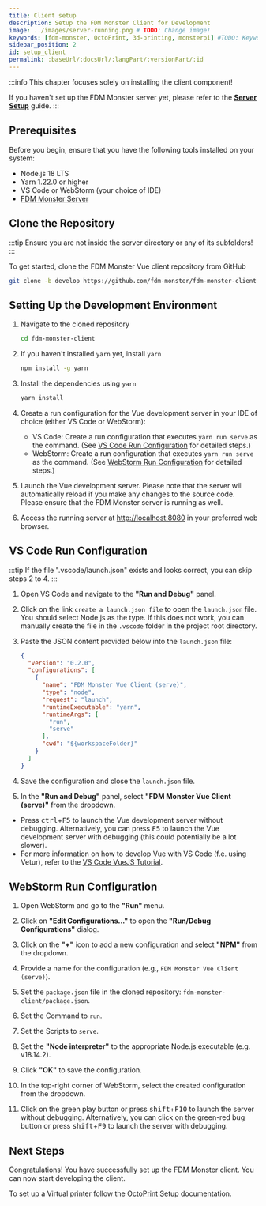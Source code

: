 ```yaml
---
title: Client setup
description: Setup the FDM Monster Client for Development
image: ../images/server-running.png # TODO: Change image!
keywords: [fdm-monster, OctoPrint, 3d-printing, monsterpi] #TODO: Keywords!
sidebar_position: 2
id: setup_client
permalink: :baseUrl/:docsUrl/:langPart/:versionPart/:id
---
```


:::info
This chapter focuses solely on installing the client component!

If you haven't set up the FDM Monster server yet, please refer to the **[Server Setup](./setup_server.md)** guide.
:::

## Prerequisites

Before you begin, ensure that you have the following tools installed on your system:

- Node.js 18 LTS
- Yarn 1.22.0 or higher
- VS Code or WebStorm (your choice of IDE)
- [FDM Monster Server](./setup_server.md)

## Clone the Repository

:::tip
Ensure you are not inside the server directory or any of its subfolders!
:::

To get started, clone the FDM Monster Vue client repository from GitHub

```bash
git clone -b develop https://github.com/fdm-monster/fdm-monster-client.git
```

## Setting Up the Development Environment

1) Navigate to the cloned repository

    ```bash
    cd fdm-monster-client
    ```

1) If you haven't installed `yarn` yet, install `yarn`

   ```bash
   npm install -g yarn
   ```

1) Install the dependencies using `yarn`

   ```bash
   yarn install
   ```

1) Create a run configuration for the Vue development server in your IDE of choice (either VS Code or WebStorm):
    - VS Code: Create a run configuration that executes `yarn run serve` as the command. (See
      [VS Code Run Configuration](#vs-code-run-configuration) for detailed steps.)
    - WebStorm: Create a run configuration that executes `yarn run serve` as the command. (See
      [WebStorm Run Configuration](#webstorm-run-configuration) for detailed steps.)

1) Launch the Vue development server. Please note that the server will automatically reload if you make any changes to
   the source code. Please ensure that the FDM Monster server is running as well.

1) Access the running server at [http://localhost:8080](http://localhost:8080) in your preferred web browser.

## VS Code Run Configuration

:::tip
If the file ".vscode/launch.json" exists and looks correct, you can skip steps 2 to 4.
:::

1) Open VS Code and navigate to the **"Run and Debug"** panel.

1) Click on the link `create a launch.json file` to open the `launch.json` file. You should select Node.js as the type.
   If this does not work, you can manually create the file in the `.vscode` folder in the project root directory.

1) Paste the JSON content provided below into the `launch.json` file:

   ```json
   {
     "version": "0.2.0",
     "configurations": [
       {
         "name": "FDM Monster Vue Client (serve)",
         "type": "node",
         "request": "launch",
         "runtimeExecutable": "yarn",
         "runtimeArgs": [
           "run",
           "serve"
         ],
         "cwd": "${workspaceFolder}"
       }
     ]
   }
   ```

1) Save the configuration and close the `launch.json` file.

1) In the **"Run and Debug"** panel, select **"FDM Monster Vue Client (serve)"** from the dropdown.

- Press <kbd>ctrl</kbd>+<kbd>F5</kbd> to launch the Vue development server without debugging. Alternatively, you can
  press <kbd>F5</kbd> to launch the Vue development server with debugging (this could potentially be a lot slower).
- For more information on how to develop Vue with VS Code (f.e. using Vetur), refer to the [VS Code VueJS Tutorial](https://code.visualstudio.com/docs/nodejs/vuejs-tutorial).

## WebStorm Run Configuration

1) Open WebStorm and go to the **"Run"** menu.

1) Click on **"Edit Configurations..."** to open the **"Run/Debug Configurations"** dialog.

1) Click on the **"+"** icon to add a new configuration and select **"NPM"** from the dropdown.

1) Provide a name for the configuration (e.g., `FDM Monster Vue Client (serve)`).

1) Set the `package.json` file in the cloned repository: `fdm-monster-client/package.json`.

1) Set the Command to `run`.

1) Set the Scripts to `serve`.

1) Set the **"Node interpreter"** to the appropriate Node.js executable (e.g. v18.14.2).

1) Click **"OK"** to save the configuration.

1) In the top-right corner of WebStorm, select the created configuration from the dropdown.

1) Click on the green play button or press <kbd>shift</kbd>+<kbd>F10</kbd> to launch the server without debugging.
   Alternatively, you can click on the green-red bug button or press <kbd>shift</kbd>+<kbd>F9</kbd> to launch the server
   with debugging.

## Next Steps

Congratulations! You have successfully set up the FDM Monster client. You can now start developing the client.

To set up a Virtual printer follow the [OctoPrint Setup](./setup_octoprint.md) documentation.
